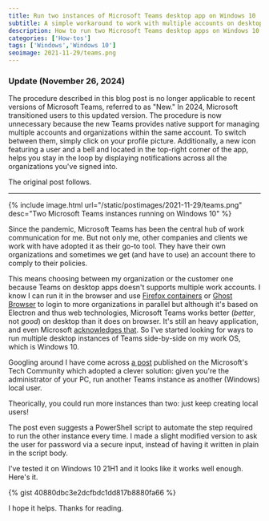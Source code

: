 ```yaml
---
title: Run two instances of Microsoft Teams desktop app on Windows 10
subtitle: A simple workaround to work with multiple accounts on desktop
description: How to run two Microsoft Teams desktop apps on Windows 10 and work with multiple accounts
categories: ['How-tos']
tags: ['Windows','Windows 10']
seoimage: 2021-11-29/teams.png
---
```


### Update (November 26, 2024)

The procedure described in this blog post is no longer applicable to recent versions of Microsoft Teams, referred to as "New." In 2024, Microsoft transitioned users to this updated version. The procedure is now unnecessary because the new Teams provides native support for managing multiple accounts and organizations within the same account. To switch between them, simply click on your profile picture. Additionally, a new icon featuring a user and a bell and located in the top-right corner of the app, helps you stay in the loop by displaying notifications across all the organizations you've signed into.

The original post follows.

---

{% include image.html url="/static/postimages/2021-11-29/teams.png" desc="Two Microsoft Teams instances
running on Windows 10" %}

Since the pandemic, Microsoft Teams has been the central hub of work communication for me. But not only me, other companies and clients we work with have adopted it as their go-to tool. They have their own organizations and sometimes we get (and have to use) an account there to comply to their policies.

This means choosing between my organization or the customer one because Teams on desktop apps doesn't supports multiple work accounts. I know I can run it in the browser and use [Firefox containers](https://addons.mozilla.org/en-US/firefox/addon/multi-account-containers/) or [Ghost Browser](https://ghostbrowser.com/) to login to more organizations in parallel but although it's based on Electron and thus web technologies, Microsoft Teams works better (*better*, not *good*) on desktop than it does on browser. It's still an heavy application, and even Microsoft [acknowledges that](https://docs.microsoft.com/en-us/microsoftteams/teams-memory-usage-perf). So I've started looking for ways to run multiple desktop instances of Teams side-by-side on my work OS, which is Windows 10.

Googling around I have come across [a post](https://techcommunity.microsoft.com/t5/microsoft-teams/solution-microsoft-teams-multiple-accounts-second-account/m-p/548309) published on the Microsoft's Tech Community which adopted a clever solution: given you're the administrator of your PC, run another Teams instance as another (Windows) local user.

Theorically, you could run more instances than two: just keep creating local users!

The post even suggests a PowerShell script to automate the step required to run the other instance every time. I made a slight modified version to ask the user for password via a secure input, instead of having it written in plain in the script body.

I've tested it on Windows 10 21H1 and it looks like it works well enough. Here's it.

{% gist 40880dbc3e2dcfbdc1dd817b8880fa66 %}

I hope it helps. Thanks for reading.
